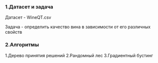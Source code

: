 ### 1.Датасет и задача
Датасет - WineQT.csv


Задача - определить качество вина в зависимости от его различных свойств

### 2.Алгоритмы

1.Дерево принятия решений 
2.Рандомный лес
3.Градиентный бустинг

